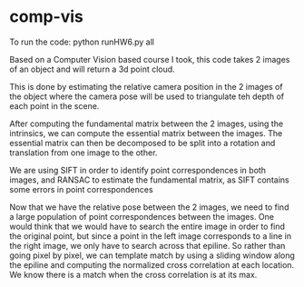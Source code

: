 # comp-vis
To run the code: python runHW6.py all

Based on a Computer Vision based course I took, this code takes 2 images of an object and will return a 3d point cloud. 

This is done by estimating the relative camera position in the 2 images of the object where the camera pose will be used to triangulate teh depth of each point in the scene. 

After computing the fundamental matrix between the 2 images, using the intrinsics, we can compute the essential matrix between the images. The essential matrix can then be decomposed to be split into a rotation and translation from one image to the other. 

We are using SIFT in order to identify point correspondences in both images, and RANSAC to estimate the fundamental matrix, as SIFT contains some errors in point correspondences

Now that we have the relative pose between the 2 images, we need to find a large population of point correspondences between the images. One would think that we would have to search the entire image in order to find the original point, but since a point in the left image corresponds to a line in the right image, we only have to search across that epiline. So rather than going pixel by pixel, we can template match by using a sliding window along the epiline and computing the normalized cross correlation at each location. We know there is a match when the cross correlation is at its max. 
